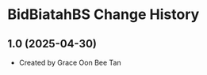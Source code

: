 BidBiatahBS Change History
====================

1.0 (2025-04-30)
----------------
* Created by Grace Oon Bee Tan
